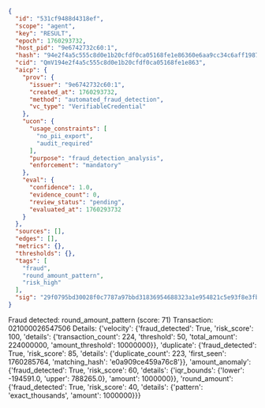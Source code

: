 ```json
{
  "id": "531cf9488d4318ef",
  "scope": "agent",
  "key": "RESULT",
  "epoch": 1760293732,
  "host_pid": "9e6742732c60:1",
  "hash": "94e2f4a5c555c8d0e1b20cfdf0ca05168fe1e86360e6aa9cc34c6aff19877a06",
  "cid": "QmV194e2f4a5c555c8d0e1b20cfdf0ca05168fe1e863",
  "aicp": {
    "prov": {
      "issuer": "9e6742732c60:1",
      "created_at": 1760293732,
      "method": "automated_fraud_detection",
      "vc_type": "VerifiableCredential"
    },
    "ucon": {
      "usage_constraints": [
        "no_pii_export",
        "audit_required"
      ],
      "purpose": "fraud_detection_analysis",
      "enforcement": "mandatory"
    },
    "eval": {
      "confidence": 1.0,
      "evidence_count": 0,
      "review_status": "pending",
      "evaluated_at": 1760293732
    }
  },
  "sources": [],
  "edges": [],
  "metrics": {},
  "thresholds": {},
  "tags": [
    "fraud",
    "round_amount_pattern",
    "risk_high"
  ],
  "sig": "29f0795bd30028f0c7787a97bbd31836954688323a1e954821c5e93f8e3fbff6"
}
```

Fraud detected: round_amount_pattern (score: 71)
Transaction: 021000026547506
Details: {'velocity': {'fraud_detected': True, 'risk_score': 100, 'details': {'transaction_count': 224, 'threshold': 50, 'total_amount': 224000000, 'amount_threshold': 10000000}}, 'duplicate': {'fraud_detected': True, 'risk_score': 85, 'details': {'duplicate_count': 223, 'first_seen': 1760285764, 'matching_hash': 'e0a909ce459a76c8'}}, 'amount_anomaly': {'fraud_detected': True, 'risk_score': 60, 'details': {'iqr_bounds': {'lower': -194591.0, 'upper': 788265.0}, 'amount': 1000000}}, 'round_amount': {'fraud_detected': True, 'risk_score': 40, 'details': {'pattern': 'exact_thousands', 'amount': 1000000}}}